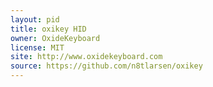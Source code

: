 ```yaml
---
layout: pid
title: oxikey HID
owner: OxideKeyboard
license: MIT
site: http://www.oxidekeyboard.com
source: https://github.com/n8tlarsen/oxikey
---
```


